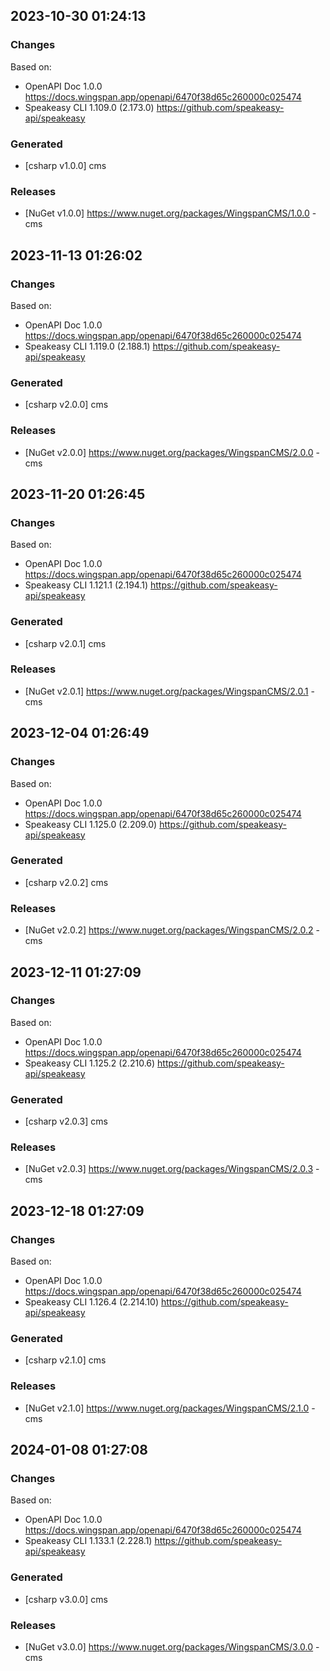 

## 2023-10-30 01:24:13
### Changes
Based on:
- OpenAPI Doc 1.0.0 https://docs.wingspan.app/openapi/6470f38d65c260000c025474
- Speakeasy CLI 1.109.0 (2.173.0) https://github.com/speakeasy-api/speakeasy
### Generated
- [csharp v1.0.0] cms
### Releases
- [NuGet v1.0.0] https://www.nuget.org/packages/WingspanCMS/1.0.0 - cms


## 2023-11-13 01:26:02
### Changes
Based on:
- OpenAPI Doc 1.0.0 https://docs.wingspan.app/openapi/6470f38d65c260000c025474
- Speakeasy CLI 1.119.0 (2.188.1) https://github.com/speakeasy-api/speakeasy
### Generated
- [csharp v2.0.0] cms
### Releases
- [NuGet v2.0.0] https://www.nuget.org/packages/WingspanCMS/2.0.0 - cms

## 2023-11-20 01:26:45
### Changes
Based on:
- OpenAPI Doc 1.0.0 https://docs.wingspan.app/openapi/6470f38d65c260000c025474
- Speakeasy CLI 1.121.1 (2.194.1) https://github.com/speakeasy-api/speakeasy
### Generated
- [csharp v2.0.1] cms
### Releases
- [NuGet v2.0.1] https://www.nuget.org/packages/WingspanCMS/2.0.1 - cms

## 2023-12-04 01:26:49
### Changes
Based on:
- OpenAPI Doc 1.0.0 https://docs.wingspan.app/openapi/6470f38d65c260000c025474
- Speakeasy CLI 1.125.0 (2.209.0) https://github.com/speakeasy-api/speakeasy
### Generated
- [csharp v2.0.2] cms
### Releases
- [NuGet v2.0.2] https://www.nuget.org/packages/WingspanCMS/2.0.2 - cms

## 2023-12-11 01:27:09
### Changes
Based on:
- OpenAPI Doc 1.0.0 https://docs.wingspan.app/openapi/6470f38d65c260000c025474
- Speakeasy CLI 1.125.2 (2.210.6) https://github.com/speakeasy-api/speakeasy
### Generated
- [csharp v2.0.3] cms
### Releases
- [NuGet v2.0.3] https://www.nuget.org/packages/WingspanCMS/2.0.3 - cms

## 2023-12-18 01:27:09
### Changes
Based on:
- OpenAPI Doc 1.0.0 https://docs.wingspan.app/openapi/6470f38d65c260000c025474
- Speakeasy CLI 1.126.4 (2.214.10) https://github.com/speakeasy-api/speakeasy
### Generated
- [csharp v2.1.0] cms
### Releases
- [NuGet v2.1.0] https://www.nuget.org/packages/WingspanCMS/2.1.0 - cms

## 2024-01-08 01:27:08
### Changes
Based on:
- OpenAPI Doc 1.0.0 https://docs.wingspan.app/openapi/6470f38d65c260000c025474
- Speakeasy CLI 1.133.1 (2.228.1) https://github.com/speakeasy-api/speakeasy
### Generated
- [csharp v3.0.0] cms
### Releases
- [NuGet v3.0.0] https://www.nuget.org/packages/WingspanCMS/3.0.0 - cms
